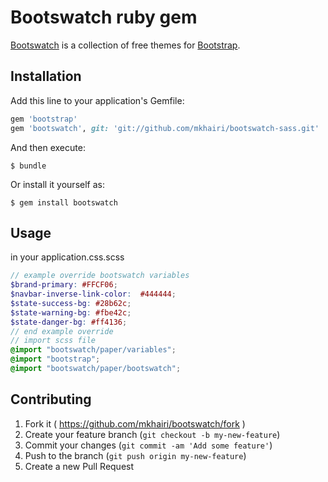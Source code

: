 # Bootswatch ruby gem

[Bootswatch](http://bootswatch.com) is a collection of free themes for [Bootstrap](http://getbootstrap.com/). 

## Installation

Add this line to your application's Gemfile:

```ruby
gem 'bootstrap'
gem 'bootswatch', git: 'git://github.com/mkhairi/bootswatch-sass.git'
```

And then execute:

    $ bundle

Or install it yourself as:

    $ gem install bootswatch

## Usage

in your application.css.scss
```scss
// example override bootswatch variables
$brand-primary: #FFCF06;
$navbar-inverse-link-color:  #444444;
$state-success-bg: #28b62c;
$state-warning-bg: #fbe42c;
$state-danger-bg: #ff4136;
// end example override
// import scss file
@import "bootswatch/paper/variables";
@import "bootstrap";
@import "bootswatch/paper/bootswatch";
```

## Contributing

1. Fork it ( https://github.com/mkhairi/bootswatch/fork )
2. Create your feature branch (`git checkout -b my-new-feature`)
3. Commit your changes (`git commit -am 'Add some feature'`)
4. Push to the branch (`git push origin my-new-feature`)
5. Create a new Pull Request
